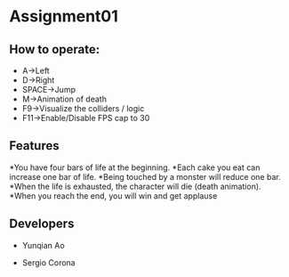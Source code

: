 # Assignment01
## How to operate:
* A->Left
* D->Right
* SPACE->Jump
* M->Animation of death
* F9->Visualize the colliders / logic
* F11->Enable/Disable FPS cap to 30

## Features
*You have four bars of life at the beginning. 
*Each cake you eat can increase one bar of life. 
*Being touched by a monster will reduce one bar. 
*When the life is exhausted, the character will die (death animation). 
*When you reach the end, you will win and get applause

## Developers

 - Yunqian Ao

 - Sergio Corona

